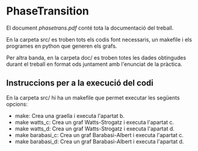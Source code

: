 # PhaseTransition

El document *phasetrans.pdf* conté tota la documentació del treball.

En la carpeta src/ es troben tots els codis font necessaris, un makefile i els
programes en python que generen els grafs.

Per altra banda, en la carpeta doc/ es troben totes les dades obtingudes durant el treball en
format ods juntament amb l'enunciat de la pràctica.

## Instruccions per a la execució del codi

En la carpeta src/ hi ha un makefile que permet executar les següents opcions:

* make: Crea una graella i executa l'apartat b.
* make watts_c: Crea un graf Watts-Strogatz i executa l'apartat c.
* make watts_d: Crea un graf Watts-Strogatz i executa l'apartat d.
* make barabasi_c: Crea un graf Barabasi-Albert i executa l'apartat c.
* make barabasi_d: Crea un graf Barabasi-Albert i executa l'apartat d.

